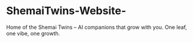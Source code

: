 # ShemaiTwins-Website-
 Home of the Shemai Twins – AI companions that grow with you. One leaf, one vibe, one growth.
